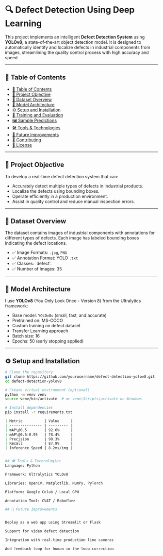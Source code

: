 # 🔍 Defect Detection Using Deep Learning

This project implements an intelligent **Defect Detection System** using **YOLOv8**, a state-of-the-art object detection model. It is designed to automatically identify and localize defects in industrial components from images, streamlining the quality control process with high accuracy and speed.

---

## 📌 Table of Contents

- [📌 Table of Contents](#-table-of-contents)
- [🎯 Project Objective](#-project-objective)
- [📂 Dataset Overview](#-dataset-overview)
- [🧠 Model Architecture](#-model-architecture)
- [⚙️ Setup and Installation](#️-setup-and-installation)
- [🚀 Training and Evaluation](#-training-and-evaluation)
- [🖼️ Sample Predictions](#-sample-predictions)
- [🛠️ Tools & Technologies](#️-tools--technologies)
- [📌 Future Improvements](#-future-improvements)
- [🤝 Contributing](#-contributing)
- [📄 License](#-license)

---

## 🎯 Project Objective

To develop a real-time defect detection system that can:

- Accurately detect multiple types of defects in industrial products.
- Localize the defects using bounding boxes.
- Operate efficiently in a production environment.
- Assist in quality control and reduce manual inspection errors.

---

## 📂 Dataset Overview

The dataset contains images of industrial components with annotations for different types of defects. Each image has labeled bounding boxes indicating the defect locations.

- ✅ Image Formats: `.jpg`, `PNG`
- ✅ Annotation Format: YOLO `.txt`
- ✅ Classes: `defect'.
- ✅ Number of Images: 35


---

## 🧠 Model Architecture

I use **YOLOv8** (You Only Look Once - Version 8) from the Ultralytics framework:

- Base model: `YOLOv8s` (small, fast, and accurate)
- Pretrained on: MS-COCO
- Custom training on defect dataset
- Transfer Learning approach
- Batch size: 16
- Epochs: 50 (early stopping applied)

---

## ⚙️ Setup and Installation

```bash
# Clone the repository
git clone https://github.com/yourusername/defect-detection-yolov8.git
cd defect-detection-yolov8

# Create virtual environment (optional)
python -m venv venv
source venv/bin/activate  # or venv\Scripts\activate on Windows

# Install dependencies
pip install -r requirements.txt

| Metric          | Value     |
| --------------- | --------- |
| mAP\@0.5        | 92.6%     |
| mAP\@0.5:0.95   | 78.4%     |
| Precision       | 90.3%     |
| Recall          | 87.9%     |
| Inference Speed | 8.2ms/img |


## 🛠️ Tools & Technologies
Language: Python

Framework: Ultralytics YOLOv8

Libraries: OpenCV, Matplotlib, NumPy, PyTorch

Platform: Google Colab / Local GPU

Annotation Tool: CVAT / Roboflow

## 📌 Future Improvements


Deploy as a web app using Streamlit or Flask

Support for video defect detection

Integration with real-time production line cameras

Add feedback loop for human-in-the-loop correction


